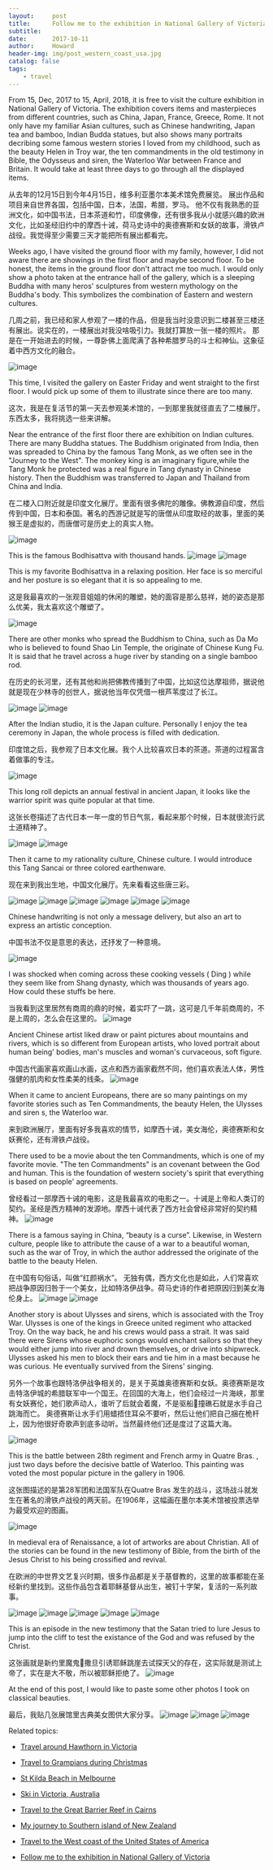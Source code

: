 ```yaml
---
layout:     post
title:      Follow me to the exhibition in National Gallery of Victoria
subtitle:   
date:       2017-10-11
author:     Howard
header-img: img/post_western_coast_usa.jpg
catalog: false
tags:
    - travel
---
```


From 15, Dec, 2017 to 15, April, 2018, it is free to visit the culture exhibition in National Gallery of Victoria. The exhibition covers items and masterpieces  from different countries, such as China, Japan,  France, Greece, Rome.  It not only have my familiar Asian cultures, such as Chinese handwriting, Japan tea and bamboo, Indian Budda statues, but also shows many portraits decribing some famous western stories I loved from my childhood, such as  the beauty Helen in Troy war, the ten commandments in the old testimony in Bible, the  Odysseus and siren, the Waterloo War between France and Britain. It would take at least three days to go through all the displayed items.


从去年的12月15日到今年4月15日，维多利亚墨尔本美术馆免费展览。 展出作品和项目来自世界各国，包括中国，日本，法国，希腊，罗马。 他不仅有我熟悉的亚洲文化，如中国书法，日本茶道和竹，印度佛像，还有很多我从小就感兴趣的欧洲文化，比如圣经旧约中的摩西十诫，荷马史诗中的奥德赛斯和女妖的故事，滑铁卢战役。我觉得至少需要三天才能把所有展出都看完。


Weeks ago, I have visited the ground floor with my family, however, I did not aware there are showings in the first floor and maybe second floor.  To be honest, the items in the ground floor don't attract me too much.  I would only show a photo taken at the entrance hall of the gallery, which is a sleeping Buddha with many heros' sculptures from western mythology on the Buddha's body. This symbolizes the combination of Eastern and western cultures.

几周之前，我已经和家人参观了一楼的作品，但是我当时没意识到二楼甚至三楼还有展出。说实在的，一楼展出对我没啥吸引力。我就打算放一张一楼的照片。 那是在一开始进去的时候，一尊卧佛上面爬满了各种希腊罗马的斗士和神仙。这象征着中西方文化的融合。

 ![image](https://img.esteem.ws/frgg50pv0t.jpg)



This time,  I visited the gallery on Easter Friday and went straight to the first floor.  I would pick up some of them to illustrate since there are too many.  

这次，我是在复活节的第一天去参观美术馆的，一到那里我就径直去了二楼展厅。东西太多，我将挑选一些来讲解。


Near the entrance of the first floor there are exhibition on Indian cultures.  There are many Buddha statues.  The Buddhism originated from India, then was spreaded to China by the famous Tang Monk, as we often see in the "Journey to the West". The monkey king is an imaginary figure,while the Tang Monk he protected was a real figure in Tang dynasty in Chinese history. Then the Buddhism was transferred to Japan and Thailand from China and India.

在二楼入口附近就是印度文化展厅。里面有很多佛陀的雕像。佛教源自印度，然后传到中国，日本和泰国。著名的西游记就是写的唐僧从印度取经的故事，里面的美猴王是虚拟的，而唐僧可是历史上的真实人物。

 ![image](https://img.esteem.ws/pen3nu0mlv.jpg)

This is the famous Bodhisattva with thousand hands.
 ![image](https://img.esteem.ws/2q6o34rn79.jpg)
 ![image](https://img.esteem.ws/9jzo2j3m91.jpg)

This is my favorite Bodhisattva in a relaxing position. Her face is so merciful and her posture is so elegant that it is so appealing to me.

这是我最喜欢的一张观音姐姐的休闲的雕塑，她的面容是那么慈祥，她的姿态是那么优美，我太喜欢这个雕塑了。

 ![image](https://img.esteem.ws/9925zn9rqw.jpg)


There are other monks who spread the Buddhism to China, such as Da Mo who is believed to found Shao Lin Temple, the originate of Chinese Kung Fu. It is said that he travel across a huge river by standing on a single bamboo rod. 

在历史的长河里，还有其他和尚把佛教传播到了中国，比如这位达摩祖师，据说他就是现在少林寺的创世人，据说他当年仅凭借一根芦苇度过了长江。

 ![image](https://img.esteem.ws/sjmf9pkn1u.jpg)
 ![image](https://img.esteem.ws/3fhpucqq4b.jpg)


After the Indian studio, it is the Japan culture. Personally I enjoy the tea ceremony in Japan, the whole process is filled with dedication. 

印度馆之后，我参观了日本文化展。我个人比较喜欢日本的茶道。茶道的过程富含着做事的专注。

 ![image](https://img.esteem.ws/7cx6gj8w90.jpg)

This long roll depicts an annual festival in ancient Japan, it looks like the warrior spirit was quite popular at that time.

这张长卷描述了古代日本一年一度的节日气氛，看起来那个时候，日本就很流行武士道精神了。

 ![image](https://img.esteem.ws/llg9875l2f.jpg)
 ![image](https://img.esteem.ws/ri0h97ag0u.jpg)


Then it came to my rationality culture, Chinese culture. I would introduce this Tang Sancai or three colored earthenware.

现在来到我出生地，中国文化展厅。先来看看这些唐三彩。

  ![image](https://img.esteem.ws/qkl0wz8xvd.jpg)
 ![image](https://img.esteem.ws/ybzkukia1a.jpg)
 ![image](https://img.esteem.ws/8eut5fcdt5.jpg)
 ![image](https://img.esteem.ws/ryjk9356m2.jpg)
 ![image](https://img.esteem.ws/7es5n7l1dm.jpg)
 ![image](https://img.esteem.ws/503punasfo.jpg)



Chinese handwriting is not only a message delivery, but also an art to express an artistic conception.

中国书法不仅是意思的表达，还抒发了一种意境。

 ![image](https://img.esteem.ws/de901s29mq.jpg)


I was shocked when coming across these cooking vessels ( Ding ) while they seem like from Shang dynasty, which was thousands of years ago. How could these stuffs be here.

当我看到这里居然有商周的鼎的时候，着实吓了一跳，这可是几千年前商周的，不是上周的，怎么会在这里的。
 ![image](https://img.esteem.ws/654np37dzi.jpg)

Ancient Chinese artist liked draw or paint pictures about mountains and rivers, which is so different from European artists, who loved portrait about human being' bodies, man's muscles and woman's curvaceous, soft figure.

中国古代画家喜欢画山水画，这点和西方画家截然不同，他们喜欢表法人体，男性强健的肌肉和女性柔美的线条。
  ![image](https://img.esteem.ws/qnk82e1e1o.jpg)



When it came to ancient Europeans, there are so many paintings on my favorite stories such as Ten Commandments,  the beauty Helen, the Ulysses and siren s, the Waterloo war. 

来到欧洲展厅，里面有好多我喜欢的情节，如摩西十诫，美女海伦，奥德赛斯和女妖赛伦，还有滑铁卢战役。


There used to be a movie about the ten Commandments, which is one of my favorite movie. "The ten Commandments" is an covenant between the God and human. This is the foundation of western  society's spirit that everything is based on people' agreements. 

曾经看过一部摩西十诫的电影，这是我最喜欢的电影之一。十诫是上帝和人类订的契约。圣经是西方精神的发源地。摩西十诫代表了西方社会曾经非常好的契约精神。
 ![image](https://img.esteem.ws/okmsvtq07s.jpg)



There is a famous saying in China, “beauty is a curse”. Likewise, in Western culture, people like to attribute the cause of a war to a beautiful woman, such as the war of Troy, in which the author addressed the originate of the battle to the beauty Helen.

在中国有句俗话，叫做“红颜祸水”。 无独有偶，西方文化也是如此，人们常喜欢把战争原因归咎于一个美女，比如特洛伊战争。荷马史诗的作者把原因归到美女海伦身上。
 ![image](https://img.esteem.ws/b0eo06rxqw.jpg)
 ![image](https://img.esteem.ws/vysejto722.jpg)


Another story is about Ulysses and sirens, which is associated with the Troy War. Ulysses is one of the kings in Greece united regiment who attacked Troy. On the way back, he and his crews would pass a strait. It was said there were Sirens whose euphoric songs would enchant sailors so that they would either jump into river and drown themselves, or drive into shipwreck. Ulysses asked his men to block their ears and tie him in a mast because he was curious. He eventually survived from the Sirens' singing.

另外一个故事也跟特洛伊战争相关的，是关于英雄奥德赛斯和女妖。奥德赛斯是攻击特洛伊城的希腊联军中一个国王。在回国的大海上，他们会经过一片海峡，那里有女妖赛伦，她们歌声动人，谁听了后就会着魔，不是驱船🚢撞礁石就是水手自己跳海而亡。 奥德赛斯让水手们用蜡捂住耳朵不要听，然后让他们把自己捆在桅杆上，因为他很好奇歌声到底多动听。当然最终他们还是度过了这篇大海。

 ![image](https://img.esteem.ws/0n2uon8fhx.jpg)


This is the battle between 28th regiment and French army in Quatre  Bras. , just two days before the decisive battle of Waterloo. This painting was voted the most popular picture in the gallery in 1906.

这张图描述的是第28军团和法国军队在Quatre Bras 发生的战斗，这场战斗就发生在著名的滑铁卢战役的两天前。在1906年，这幅画在墨尔本美术馆被投票选举为最受欢迎的图画。


 ![image](https://img.esteem.ws/wetr0x3lt6.jpg)


In medieval era of Renaissance, a lot of artworks are about Christian. All of the stories can be found in the new testimony of Bible, from the birth of the Jesus Christ to his being crossified and revival. 

在欧洲的中世界文艺复兴时期，很多作品都是关于基督教的，这里的故事都能在圣经新约里找到。这些作品包含着耶稣基督从出生，被钉十字架，复活的一系列故事。

 ![image](https://img.esteem.ws/vgospdofpx.jpg)
 ![image](https://img.esteem.ws/y80fsiamww.jpg)
 ![image](https://img.esteem.ws/kflifvutik.jpg)
 ![image](https://img.esteem.ws/qaslyb9ggt.jpg)
 ![image](https://img.esteem.ws/gfuly09re3.jpg)


This is an episode in the new testimony that the Satan tried to lure Jesus to jump into the cliff to test the existance of the God and was refused by the Christ.

这张画就是新约里魔鬼👹撒旦引诱耶稣跳崖去试探天父的存在，这实际就是测试上帝了，实在是大不敬，所以被耶稣拒绝了。
 ![image](https://img.esteem.ws/fw6ebojvvl.jpg)

At the end of this post, I would like to paste some other photos I took on classical beauties.

最后，我贴几张展馆里古典美女图供大家分享。
 ![image](https://img.esteem.ws/w8urig4glp.jpg)
 ![image](https://img.esteem.ws/22y54z72mn.jpg)
 ![image](https://img.esteem.ws/yvrr7ctakw.jpg)


Related topics:

- [Travel around Hawthorn in Victoria](http://engineerman.club/2019/10/11/Travel-around-Hawthorn-in-Victoria/)

- [Travel to Grampians during Christmas](http://engineerman.club/2018/12/24/Travel-to-Grampians-during-Christmas/)

- [St Kilda Beach in Melbourne](http://engineerman.club/2018/10/11/St-Kilda-Beach-in-Melbourne/)

- [Ski in Victoria, Australia](http://engineerman.club/2018/10/11/Ski-in-Victoria,-Australia/)

- [Travel to the Great Barrier Reef in Cairns](http://engineerman.club/2018/01/10/Travel-to-the-Great-Barrier-Reef-in-Cairns/)

- [My journey to Southern island of New Zealand](http://engineerman.club/2017/12/18/My-journey-to-Southern-island-of-New-Zealand/)

- [Travel to the West coast of the United States of America](http://engineerman.club/2017/10/11/Travel-to-the-West-coast-of-the-United-States-of-America/)

- [Follow me to the exhibition in National Gallery of Victoria](http://engineerman.club/2017/10/11/Follow-me-to-the-exhibition-in-National-Gallery-of-Victoria/)